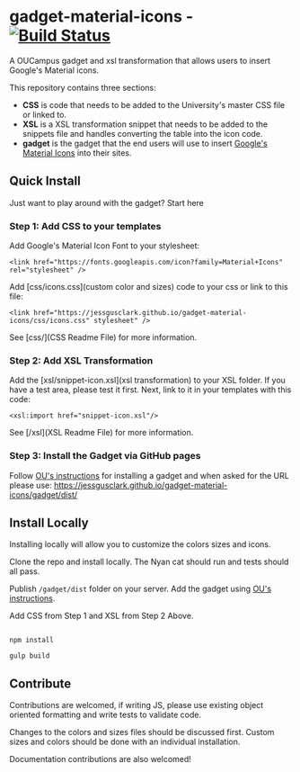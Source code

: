 # gadget-material-icons - [![Build Status](https://travis-ci.org/jessgusclark/gadget-material-icons.svg?branch=master)](https://travis-ci.org/jessgusclark/gadget-material-icons)

A OUCampus gadget and xsl transformation that allows users to insert Google's Material icons.

This repository contains three sections:

- **CSS** is code that needs to be added to the University's master CSS file or linked to.
- **XSL** is a XSL transformation snippet that needs to be added to the snippets file and handles converting the table into the icon code.
- **gadget** is the gadget that the end users will use to insert [Google's Material Icons](https://design.google.com/icons/) into their sites.


## Quick Install

Just want to play around with the gadget? Start here

### Step 1: Add CSS to your templates

Add Google's Material Icon Font to your stylesheet:

```
<link href="https://fonts.googleapis.com/icon?family=Material+Icons" rel="stylesheet" />
```

Add [css/icons.css](custom color and sizes) code to your css or link to this file:

```
<link href="https://jessgusclark.github.io/gadget-material-icons/css/icons.css" stylesheet" />
```

See [css/](CSS Readme File) for more information.

### Step 2: Add XSL Transformation

Add the [xsl/snippet-icon.xsl](xsl transformation) to your XSL folder. If you have a test area, please test it first. Next, link to it in your templates with this code:

```
<xsl:import href="snippet-icon.xsl"/>
```

See [/xsl](XSL Readme File) for more information.

### Step 3: Install the Gadget via GitHub pages

Follow [OU's instructions](http://support.omniupdate.com/oucampus10/setup/gadgets/new-gadget.html) for installing a gadget and when asked for the URL please use: https://jessgusclark.github.io/gadget-material-icons/gadget/dist/


## Install Locally

Installing locally will allow you to customize the colors sizes and icons. 

Clone the repo and install locally. The Nyan cat should run and tests should all pass.

Publish `/gadget/dist` folder on your server. Add the gadget using [OU's instructions](http://support.omniupdate.com/oucampus10/setup/gadgets/new-gadget.html). 

Add CSS from Step 1 and XSL from Step 2 Above.

``` 

npm install

gulp build

```

## Contribute

Contributions are welcomed, if writing JS, please use existing object oriented formatting and write tests to validate code. 

Changes to the colors and sizes files should be discussed first. Custom sizes and colors should be done with an individual installation.

Documentation contributions are also welcomed! 